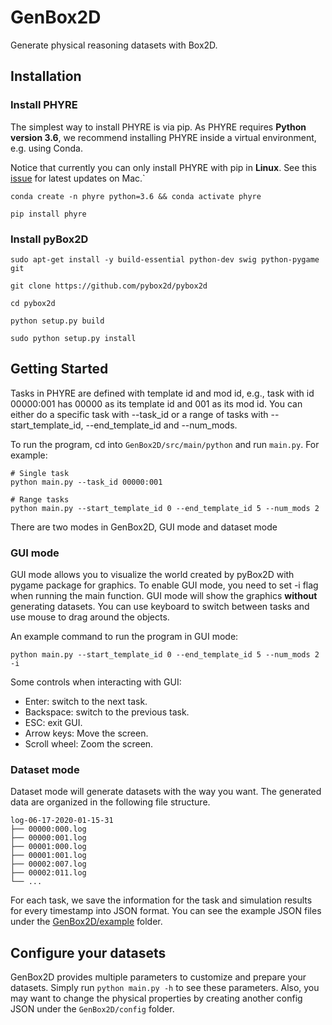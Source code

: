 # GenBox2D
Generate physical reasoning datasets with Box2D.

## Installation

### Install PHYRE

The simplest way to install PHYRE is via pip. As PHYRE requires **Python version 3.6**, we recommend installing PHYRE inside a virtual environment, e.g. using Conda.

Notice that currently you can only install PHYRE with pip in **Linux**. See this [issue](https://github.com/facebookresearch/phyre/issues/29) for latest updates on Mac.`

```(bash)
conda create -n phyre python=3.6 && conda activate phyre

pip install phyre
```

### Install pyBox2D

```(bash)
sudo apt-get install -y build-essential python-dev swig python-pygame git

git clone https://github.com/pybox2d/pybox2d

cd pybox2d

python setup.py build

sudo python setup.py install
```

## Getting Started


Tasks in PHYRE are defined with template id and mod id, e.g., task with id 00000:001 has 00000 as its template id and 001 as its mod id. You can either do a specific task with --task_id or a range of tasks with --start_template_id, --end_template_id and --num_mods.

To run the program, cd into `GenBox2D/src/main/python` and run `main.py`. For example:

```(bash)
# Single task
python main.py --task_id 00000:001

# Range tasks
python main.py --start_template_id 0 --end_template_id 5 --num_mods 2
```

There are two modes in GenBox2D, GUI mode and dataset mode

### GUI mode

GUI mode allows you to visualize the world created by pyBox2D with pygame package for graphics. To enable GUI mode, you need to set -i flag when running the main function. GUI mode will show the graphics **without** generating datasets. You can use keyboard to switch between tasks and use mouse to drag around the objects.

An example command to run the program in GUI mode:

```(bash)
python main.py --start_template_id 0 --end_template_id 5 --num_mods 2 -i
```

Some controls when interacting with GUI:

* Enter: switch to the next task.
* Backspace: switch to the previous task.
* ESC: exit GUI.
* Arrow keys: Move the screen.
* Scroll wheel: Zoom the screen.

### Dataset mode

Dataset mode will generate datasets with the way you want. The generated data are organized in the following file structure.

```
log-06-17-2020-01-15-31
├── 00000:000.log
├── 00000:001.log
├── 00001:000.log
├── 00001:001.log
├── 00002:007.log
├── 00002:011.log
└── ...
```

For each task, we save the information for the task and simulation results for every timestamp into JSON format. You can see the example JSON files under the [GenBox2D/example](https://github.com/eastlife/GenBox2D/tree/master/example) folder.


## Configure your datasets

GenBox2D provides multiple parameters to customize and prepare your datasets. Simply run `python main.py -h` to see these parameters. Also, you may want to change the physical properties by creating another config JSON under the `GenBox2D/config` folder.

